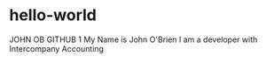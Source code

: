 # hello-world
JOHN OB GITHUB 1
My Name is John O'Brien
I am a developer with Intercompany Accounting
